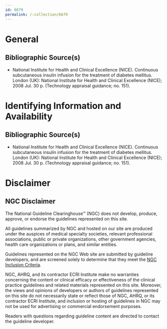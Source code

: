 ```yaml
---
id: 6679
permalink: /:collection/6679
---
```


# General

## Bibliographic Source(s)

- National Institute for Health and Clinical Excellence (NICE). Continuous subcutaneous insulin infusion for the treatment of diabetes mellitus. London (UK): National Institute for Health and Clinical Excellence (NICE); 2008 Jul. 30 p. (Technology appraisal guidance; no. 151).

# Identifying Information and Availability

## Bibliographic Source(s)

- National Institute for Health and Clinical Excellence (NICE). Continuous subcutaneous insulin infusion for the treatment of diabetes mellitus. London (UK): National Institute for Health and Clinical Excellence (NICE); 2008 Jul. 30 p. (Technology appraisal guidance; no. 151).

# Disclaimer

## NGC Disclaimer

The National Guideline Clearinghouse™ (NGC) does not develop, produce, approve, or endorse the guidelines represented on this site.

All guidelines summarized by NGC and hosted on our site are produced under the auspices of medical specialty societies, relevant professional associations, public or private organizations, other government agencies, health care organizations or plans, and similar entities.

Guidelines represented on the NGC Web site are submitted by guideline developers, and are screened solely to determine that they meet the [NGC Inclusion Criteria](/help-and-about/summaries/inclusion-criteria).

NGC, AHRQ, and its contractor ECRI Institute make no warranties concerning the content or clinical efficacy or effectiveness of the clinical practice guidelines and related materials represented on this site. Moreover, the views and opinions of developers or authors of guidelines represented on this site do not necessarily state or reflect those of NGC, AHRQ, or its contractor ECRI Institute, and inclusion or hosting of guidelines in NGC may not be used for advertising or commercial endorsement purposes.

Readers with questions regarding guideline content are directed to contact the guideline developer.

